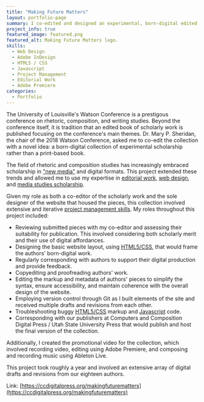 ```yaml
---
title: "Making Future Matters"
layout: portfolio-page
summary: I co-edited and designed an experimental, born-digital edited collection of writing studies scholarship.
project_info: true
featured_image: featured.png
featured_alt: Making Future Matters logo.
skills:
  - Web Design
  - Adobe InDesign
  - HTML5 / CSS
  - Javascript
  - Project Management
  - Editorial Work
  - Adobe Premiere
categories:
  - Portfolio
---
```


The University of Louisville's Watson Conference is a prestigous conference on rhetoric, composition, and writing studies. Beyond the conference itself, it is tradition that an edited book of scholarly work is published focusing on the conference's main themes. Dr. Mary P. Sheridan, the chair of the 2018 Watson Conference, asked me to co-edit the collection with a novel idea: a born-digital collection of experimental scholarship rather than a print-based book.

The field of rhetoric and composition studies has increasingly embraced scholarship in ["new media"](/posts/2021/11/what-is-new-about-new-media/) and digital formats. This project extended these trends and allowed me to use my expertise in [editorial work](/skills/editorial-work), [web design](/skills/web-design), and [media studies scholarship](/tags/media-studies).

Given my role as both a co-editor of the scholarly work and the sole designer of the website that housed the pieces, this collection involved extensive and iterative [project management skills](/skills/project-management). My roles throughout this project included:

- Reviewing submitted pieces with my co-editor and assessing their suitability for publication. This involved considering both scholarly merit and their use of digital affordances.
- Designing the basic website layout, using [HTML5/CSS](/skills/html5-/-css), that would frame the authors' born-digital work.
- Regularly corresponding with authors to support their digital production and provide feedback.
- Copyediting and proofreading authors' work.
- Editing the markup and metadata of authors' pieces to simplify the syntax, ensure accessibility, and maintain coherence with the overall design of the website.
- Employing version control through Git as I built elements of the site and received multiple drafts and revisions from each other.
- Troubleshooting buggy [HTML5/CSS](/skills/html5-/-css) markup and [Javascript](/skills/javascript) code.
- Corresponding with our publishers at Computers and Composition Digital Press / Utah State University Press that would publish and host the final version of the collection.

Additionally, I created the promotional video for the collection, which involved recording video, editing using Adobe Premiere, and composing and recording music using Ableton Live.

This project took roughly a year and involved an extensive array of digital drafts and revisions from our eighteen authors.

Link: [https://ccdigitalpress.org/makingfuturematters](https://ccdigitalpress.org/makingfuturematters)
